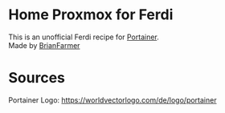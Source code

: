 # Home Proxmox for Ferdi

This is an unofficial Ferdi recipe for [Portainer](https://www.portainer.io/). <br>
Made by [BrianFarmer](https://somesan.net)

# Sources

Portainer Logo: https://worldvectorlogo.com/de/logo/portainer
